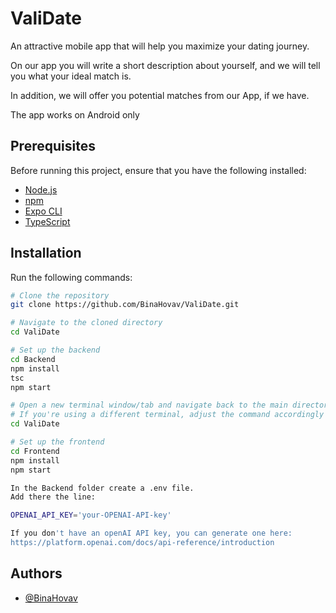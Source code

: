 
# ValiDate


An attractive mobile app that will help you maximize your dating journey. 

On our app you will write a short description about yourself, and we will tell you what your ideal match is.

In addition, we will offer you potential matches from our App, if we have.

The app works on Android only

## Prerequisites

Before running this project, ensure that you have the following installed:

- [Node.js](https://nodejs.org/)
- [npm](https://www.npmjs.com/)
- [Expo CLI](https://docs.expo.dev/get-started/installation/)
- [TypeScript](https://www.typescriptlang.org/download)

  
## Installation

Run the following commands:

```bash
# Clone the repository
git clone https://github.com/BinaHovav/ValiDate.git

# Navigate to the cloned directory
cd ValiDate

# Set up the backend
cd Backend
npm install
tsc
npm start

# Open a new terminal window/tab and navigate back to the main directory
# If you're using a different terminal, adjust the command accordingly
cd ValiDate

# Set up the frontend
cd Frontend
npm install
npm start

In the Backend folder create a .env file.
Add there the line:

OPENAI_API_KEY='your-OPENAI-API-key'

If you don't have an openAI API key, you can generate one here:
https://platform.openai.com/docs/api-reference/introduction

```
## Authors

- [@BinaHovav](https://www.github.com/BinaHovav)


